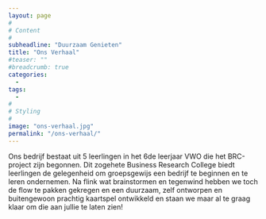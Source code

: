 ```yaml
---
layout: page
#
# Content
#
subheadline: "Duurzaam Genieten"
title: "Ons Verhaal"
#teaser: ""
#breadcrumb: true
categories:
  - 
tags:
  - 
#
# Styling
#
image: "ons-verhaal.jpg"
permalink: "/ons-verhaal/"
---
```


Ons bedrijf bestaat uit 5 leerlingen in het 6de leerjaar VWO die het BRC-project zijn begonnen. Dit zogehete Business Research College biedt leerlingen de gelegenheid om groepsgewijs een bedrijf te beginnen en te leren ondernemen. Na flink wat brainstormen en tegenwind hebben we toch de flow te pakken gekregen en een duurzaam, zelf ontworpen en buitengewoon prachtig kaartspel ontwikkeld en staan we maar al te graag klaar om die aan jullie te laten zien! 
